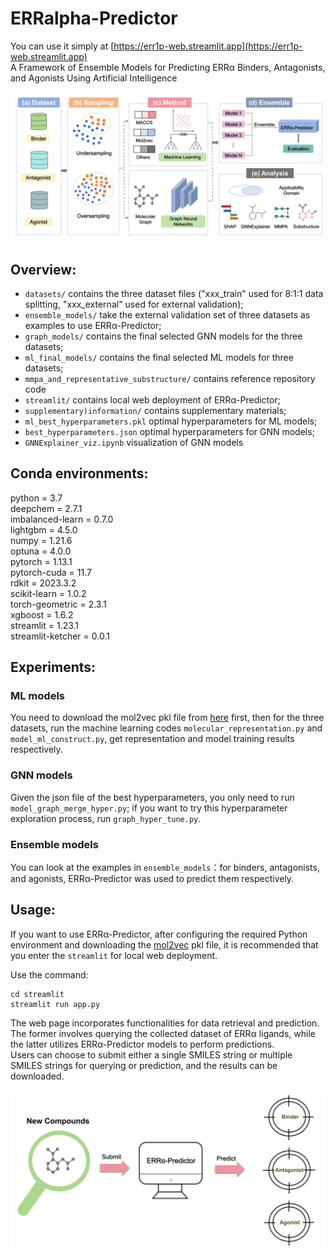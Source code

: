 # ERRalpha-Predictor
You can use it simply at [https://err1p-web.streamlit.app](https://err1p-web.streamlit.app)  
A Framework of Ensemble Models for Predicting ERRα Binders, Antagonists, and Agonists Using Artificial Intelligence

![](https://github.com/lxiongZ/ERRalpha-Predictor/blob/main/workflow.png)

## Overview:

- `datasets/` contains the three dataset files ("xxx_train" used for 8:1:1 data splitting, "xxx_external" used for external validation);
- `ensemble_models/` take the external validation set of three datasets as examples to use ERRα-Predictor;
- `graph_models/` contains the final selected GNN models for the three datasets;
- `ml_final_models/` contains the final selected ML models for three datasets;
- `mmpa_and_representative_substructure/` contains reference repository code
- `streamlit/` contains local web deployment of ERRα-Predictor;
- `supplementary)information/` contains supplementary materials;
- `ml_best_hyperparameters.pkl` optimal hyperparameters for ML models;
- `best_hyperparameters.json` optimal hyperparameters for GNN models;
- `GNNExplainer_viz.ipynb` visualization of GNN models

## Conda environments:

python = 3.7  
deepchem = 2.7.1  
imbalanced-learn = 0.7.0  
lightgbm = 4.5.0  
numpy = 1.21.6  
optuna = 4.0.0  
pytorch = 1.13.1  
pytorch-cuda = 11.7  
rdkit = 2023.3.2  
scikit-learn = 1.0.2  
torch-geometric = 2.3.1  
xgboost = 1.6.2  
streamlit = 1.23.1  
streamlit-ketcher = 0.0.1  

## Experiments:

### ML models

You need to download the mol2vec pkl file from [here](https://github.com/samoturk/mol2vec/blob/master/examples/models/model_300dim.pkl) first,
then for the three datasets, run the machine learning codes `molecular_representation.py` and `model_ml_construct.py`, get representation and model training results respectively.

### GNN models

Given the json file of the best hyperparameters, you only need to run `model_graph_merge_hyper.py`;
if you want to try this hyperparameter exploration process, run `graph_hyper_tune.py`.

### Ensemble models
You can look at the examples in `ensemble_models`：for binders, antagonists, and agonists, ERRα-Predictor was used to predict them respectively.

## Usage:
If you want to use ERRα-Predictor, after configuring the required Python environment and downloading the [mol2vec](https://github.com/samoturk/mol2vec/blob/master/examples/models/model_300dim.pkl) pkl file, it is recommended that you enter the `streamlit` for local web deployment.

Use the command:

```
cd streamlit
streamlit run app.py
```

The web page incorporates functionalities for data retrieval and prediction. The former involves querying the collected dataset of ERRα ligands, while the latter utilizes ERRα-Predictor models to perform predictions.  
Users can choose to submit either a single SMILES string or multiple SMILES strings for querying or prediction, and the results can be downloaded.

![](https://github.com/lxiongZ/ERRalpha-Predictor/blob/main/streamlit/Schematic%20diagram.png)

